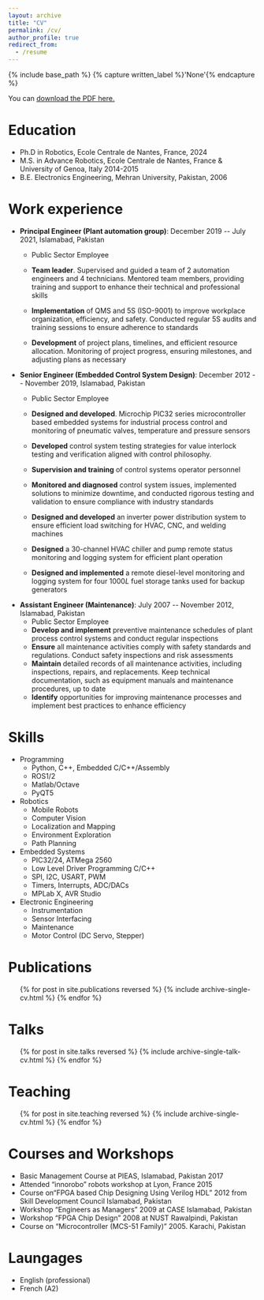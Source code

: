 ```yaml
---
layout: archive
title: "CV"
permalink: /cv/
author_profile: true
redirect_from:
  - /resume
---
```



{% include base_path %}
{% capture written_label %}'None'{% endcapture %}

You can <u><a href="https://mf-ahmed.github.io/mfa/files/AHMED_CV_English_latest.pdf">download the PDF here.</a></u>
<br/>

<!--  <embed src="https://mf-ahmed.github.io/mfa/files/AHMED_CV_English_latest.pdf" type="application/pdf" width="800px" #height="600px" /> -->


Education
======
* Ph.D in Robotics, Ecole Centrale de Nantes, France, 2024 
* M.S. in Advance Robotics, Ecole Centrale de Nantes, France & University of Genoa, Italy 2014-2015
* B.E. Electronics Engineering, Mehran University, Pakistan, 2006

Work experience
======
* **Principal Engineer (Plant automation group)**: December 2019 -- July 2021, Islamabad, Pakistan 
  * Public Sector Employee
  * **Team leader**. Supervised and guided a team of 2 automation engineers and 4 technicians. Mentored team members, providing training and support to enhance their technical and professional skills

  * **Implementation** of QMS and 5S (ISO-9001) to improve workplace organization, efficiency, and safety. Conducted regular 5S audits and training sessions to ensure adherence to standards

  * **Development** of project plans, timelines, and efficient resource allocation. Monitoring of project progress, ensuring milestones, and adjusting plans as necessary
* **Senior Engineer (Embedded Control System Design)**: December 2012 -- November 2019, Islamabad, Pakistan 
  * Public Sector Employee
  * **Designed and developed**. Microchip PIC32 series microcontroller based embedded systems for industrial process control and monitoring of pneumatic valves, temperature  and pressure sensors

  * **Developed** control system testing strategies for value interlock testing and verification aligned with control philosophy. 
  * **Supervision and training** of control systems operator personnel
  * **Monitored and diagnosed** control system issues, implemented solutions to minimize downtime, and conducted rigorous testing and validation to ensure compliance with industry standards
  * **Designed and developed** an inverter power distribution system to ensure efficient load switching for HVAC, CNC, and welding machines
  * **Designed** a 30-channel HVAC chiller and pump remote status monitoring and logging system for efficient plant operation
  * **Designed and implemented** a remote diesel-level monitoring and logging system for four 1000$L$ fuel storage tanks used for backup generators
* **Assistant Engineer (Maintenance)**: July 2007 -- November 2012, Islamabad, Pakistan 
  * Public Sector Employee
  * **Develop and implement** preventive maintenance schedules of plant process control systems and conduct regular inspections
  * **Ensure** all maintenance activities comply with safety standards and regulations. Conduct safety inspections and risk assessments
  * **Maintain** detailed records of all maintenance activities, including inspections, repairs, and replacements. Keep technical documentation, such as equipment manuals and maintenance procedures, up to date
  * **Identify** opportunities for improving maintenance processes and implement best practices to enhance efficiency
  
Skills
======
* Programming
  * Python, C++, Embedded C/C++/Assembly
  * ROS1/2
  * Matlab/Octave
  * PyQT5  
* Robotics
  * Mobile Robots
  * Computer Vision
  * Localization and Mapping
  * Environment Exploration
  * Path Planning
* Embedded Systems
  * PIC32/24, ATMega 2560
  * Low Level Driver Programming C/C++
  * SPI, I2C, USART, PWM
  * Timers, Interrupts, ADC/DACs
  * MPLab X, AVR Studio
* Electronic Engineering
  * Instrumentation
  * Sensor Interfacing
  * Maintenance
  * Motor Control (DC Servo, Stepper)


Publications
======
  <ul>{% for post in site.publications reversed %}
    {% include archive-single-cv.html %}
  {% endfor %}</ul>
  
Talks
======
  <ul>{% for post in site.talks reversed %}
    {% include archive-single-talk-cv.html  %}
  {% endfor %}</ul>
  
Teaching
======
  <ul>{% for post in site.teaching reversed %}
    {% include archive-single-cv.html %}
  {% endfor %}</ul>
  
Courses and Workshops
======
* Basic Management Course at PIEAS, Islamabad, Pakistan 2017
* Attended “innorobo” robots workshop at Lyon, France 2015
* Course on“FPGA based Chip Designing Using Verilog HDL” 2012 from Skill Development Council Islamabad, Pakistan
* Workshop “Engineers as Managers” 2009 at CASE Islamabad, Pakistan
* Workshop “FPGA Chip Design” 2008 at NUST Rawalpindi, Pakistan
* Course on “Microcontroller (MCS-51 Family)” 2005. Karachi, Pakistan


Laungages
======
* English (professional)
* French (A2) 


